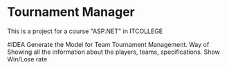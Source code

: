 # Tournament Manager
This is a project for a course "ASP.NET" in ITCOLLEGE

#IDEA
Generate the Model for Team Tournament Management.
Way of Showing all the information about the players, teams, specifications.
Show Win/Lose rate
